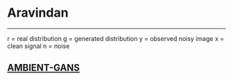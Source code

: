 # Aravindan
---

r = real distribution
g = generated distribution
y = observed noisy image
x = clean signal
n = noise

[AMBIENT-GANS](https://www.cs.utexas.edu/~ecprice/papers/ambientgan.pdf)
---
